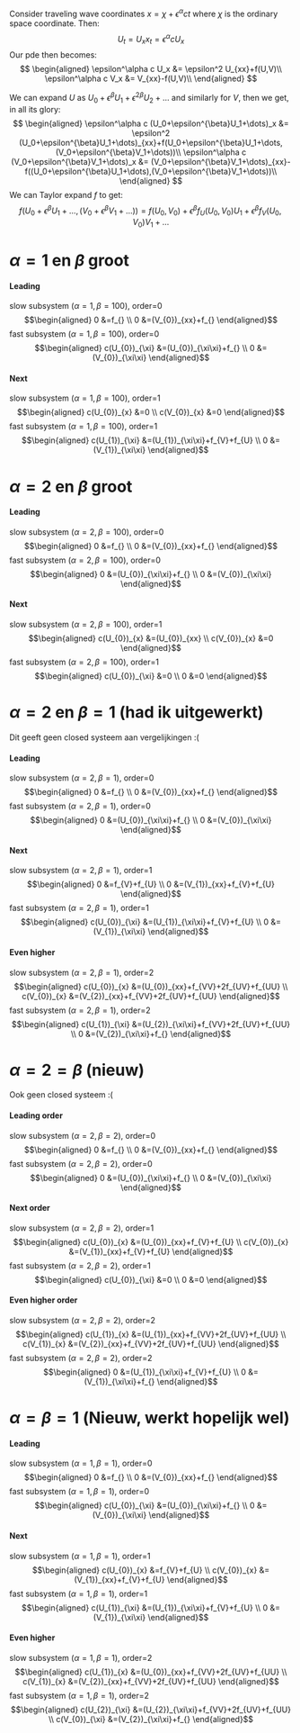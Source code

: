 Consider traveling wave coordinates $x = \chi+\epsilon^\alpha c t$ where $\chi$ is the ordinary space coordinate. Then:
$$
U_{t} = U_xx_t = \epsilon^\alpha c U_x
$$
Our pde then becomes:
$$
\begin{aligned}
\epsilon^\alpha c U_x &= \epsilon^2 U_{xx}+f(U,V)\\
\epsilon^\alpha c V_x &= V_{xx}-f(U,V)\\
\end{aligned}
$$

We can expand $U$ as $U_0+\epsilon^{\beta}U_1+\epsilon^{2\beta}U_2+\dots$ and similarly for $V$, then we get, in all its glory:
$$
\begin{aligned}
\epsilon^\alpha c (U_0+\epsilon^{\beta}U_1+\dots)_x &= \epsilon^2 (U_0+\epsilon^{\beta}U_1+\dots)_{xx}+f(U_0+\epsilon^{\beta}U_1+\dots,(V_0+\epsilon^{\beta}V_1+\dots))\\
\epsilon^\alpha c (V_0+\epsilon^{\beta}V_1+\dots)_x &= (V_0+\epsilon^{\beta}V_1+\dots)_{xx}-f((U_0+\epsilon^{\beta}U_1+\dots),(V_0+\epsilon^{\beta}V_1+\dots))\\
\end{aligned}
$$
We can Taylor expand $f$ to get:
$$
f(U_0+\epsilon^{\beta}U_1+\dots,(V_0+\epsilon^{\beta}V_1+\dots))=f(U_0,V_0)+\epsilon^\beta f_U(U_0,V_0)U_1+\epsilon^\beta f_V(U_0,V_0)V_1+\dots
$$

# $\alpha=1$ en $\beta$ groot 
#### Leading
slow subsystem ($\alpha=1,\beta=100$), order=0 
$$\begin{aligned} 0 &=f_{} \\ 0 &=(V_{0})_{xx}+f_{} \end{aligned}$$
fast subsystem ($\alpha=1,\beta=100$), order=0 
$$\begin{aligned} c(U_{0})_{\xi} &=(U_{0})_{\xi\xi}+f_{} \\ 0 &=(V_{0})_{\xi\xi} \end{aligned}$$
#### Next
slow subsystem ($\alpha=1,\beta=100$), order=1 
$$\begin{aligned} c(U_{0})_{x} &=0 \\ c(V_{0})_{x} &=0 \end{aligned}$$
fast subsystem ($\alpha=1,\beta=100$), order=1 
$$\begin{aligned} c(U_{1})_{\xi} &=(U_{1})_{\xi\xi}+f_{V}+f_{U} \\ 0 &=(V_{1})_{\xi\xi} \end{aligned}$$

# $\alpha=2$ en $\beta$ groot 
#### Leading
slow subsystem ($\alpha=2,\beta=100$), order=0 
$$\begin{aligned} 0 &=f_{} \\ 0 &=(V_{0})_{xx}+f_{} \end{aligned}$$
fast subsystem ($\alpha=2,\beta=100$), order=0 
$$\begin{aligned} 0 &=(U_{0})_{\xi\xi}+f_{} \\ 0 &=(V_{0})_{\xi\xi} \end{aligned}$$
#### Next
slow subsystem ($\alpha=2,\beta=100$), order=1 
$$\begin{aligned} c(U_{0})_{x} &=(U_{0})_{xx} \\ c(V_{0})_{x} &=0 \end{aligned}$$
fast subsystem ($\alpha=2,\beta=100$), order=1 
$$\begin{aligned} c(U_{0})_{\xi} &=0 \\ 0 &=0 \end{aligned}$$
# $\alpha=2$ en $\beta=1$ (had ik uitgewerkt)
Dit geeft geen closed systeem aan vergelijkingen :(
#### Leading
slow subsystem ($\alpha=2,\beta=1$), order=0 
$$\begin{aligned} 0 &=f_{} \\ 0 &=(V_{0})_{xx}+f_{} \end{aligned}$$
fast subsystem ($\alpha=2,\beta=1$), order=0 
$$\begin{aligned} 0 &=(U_{0})_{\xi\xi}+f_{} \\ 0 &=(V_{0})_{\xi\xi} \end{aligned}$$
#### Next
slow subsystem ($\alpha=2,\beta=1$), order=1 
$$\begin{aligned} 0 &=f_{V}+f_{U} \\ 0 &=(V_{1})_{xx}+f_{V}+f_{U} \end{aligned}$$
fast subsystem ($\alpha=2,\beta=1$), order=1
$$\begin{aligned} c(U_{0})_{\xi} &=(U_{1})_{\xi\xi}+f_{V}+f_{U} \\ 0 &=(V_{1})_{\xi\xi} \end{aligned}$$
#### Even higher
slow subsystem ($\alpha=2,\beta=1$), order=2 
$$\begin{aligned} c(U_{0})_{x} &=(U_{0})_{xx}+f_{VV}+2f_{UV}+f_{UU} \\ c(V_{0})_{x} &=(V_{2})_{xx}+f_{VV}+2f_{UV}+f_{UU} \end{aligned}$$
fast subsystem ($\alpha=2,\beta=1$), order=2 
$$\begin{aligned} c(U_{1})_{\xi} &=(U_{2})_{\xi\xi}+f_{VV}+2f_{UV}+f_{UU} \\ 0 &=(V_{2})_{\xi\xi}+f_{} \end{aligned}$$
# $\alpha=2=\beta$ (nieuw)
Ook geen closed systeem :(
#### Leading order
slow subsystem ($\alpha=2,\beta=2$), order=0 
$$\begin{aligned} 0 &=f_{} \\ 0 &=(V_{0})_{xx}+f_{} \end{aligned}$$
fast subsystem ($\alpha=2,\beta=2$), order=0 
$$\begin{aligned} 0 &=(U_{0})_{\xi\xi}+f_{} \\ 0 &=(V_{0})_{\xi\xi} \end{aligned}$$
#### Next order

slow subsystem ($\alpha=2,\beta=2$), order=1 
$$\begin{aligned} c(U_{0})_{x} &=(U_{0})_{xx}+f_{V}+f_{U} \\ c(V_{0})_{x} &=(V_{1})_{xx}+f_{V}+f_{U} \end{aligned}$$
fast subsystem ($\alpha=2,\beta=2$), order=1 
$$\begin{aligned} c(U_{0})_{\xi} &=0 \\ 0 &=0 \end{aligned}$$
#### Even higher order
slow subsystem ($\alpha=2,\beta=2$), order=2 
$$\begin{aligned} c(U_{1})_{x} &=(U_{1})_{xx}+f_{VV}+2f_{UV}+f_{UU} \\ c(V_{1})_{x} &=(V_{2})_{xx}+f_{VV}+2f_{UV}+f_{UU} \end{aligned}$$
fast subsystem ($\alpha=2,\beta=2$), order=2 
$$\begin{aligned} 0 &=(U_{1})_{\xi\xi}+f_{V}+f_{U} \\ 0 &=(V_{1})_{\xi\xi}+f_{} \end{aligned}$$
# $\alpha=\beta=1$ (Nieuw, werkt hopelijk wel)
#### Leading
slow subsystem ($\alpha=1,\beta=1$), order=0 
$$\begin{aligned} 0 &=f_{} \\ 0 &=(V_{0})_{xx}+f_{} \end{aligned}$$
fast subsystem ($\alpha=1,\beta=1$), order=0 
$$\begin{aligned} c(U_{0})_{\xi} &=(U_{0})_{\xi\xi}+f_{} \\ 0 &=(V_{0})_{\xi\xi} \end{aligned}$$
#### Next
slow subsystem ($\alpha=1,\beta=1$), order=1 
$$\begin{aligned} c(U_{0})_{x} &=f_{V}+f_{U} \\ c(V_{0})_{x} &=(V_{1})_{xx}+f_{V}+f_{U} \end{aligned}$$
fast subsystem ($\alpha=1,\beta=1$), order=1 
$$\begin{aligned} c(U_{1})_{\xi} &=(U_{1})_{\xi\xi}+f_{V}+f_{U} \\ 0 &=(V_{1})_{\xi\xi} \end{aligned}$$
#### Even higher
slow subsystem ($\alpha=1,\beta=1$), order=2 
$$\begin{aligned} c(U_{1})_{x} &=(U_{0})_{xx}+f_{VV}+2f_{UV}+f_{UU} \\ c(V_{1})_{x} &=(V_{2})_{xx}+f_{VV}+2f_{UV}+f_{UU} \end{aligned}$$
fast subsystem ($\alpha=1,\beta=1$), order=2 
$$\begin{aligned} c(U_{2})_{\xi} &=(U_{2})_{\xi\xi}+f_{VV}+2f_{UV}+f_{UU} \\ c(V_{0})_{\xi} &=(V_{2})_{\xi\xi}+f_{} \end{aligned}$$



